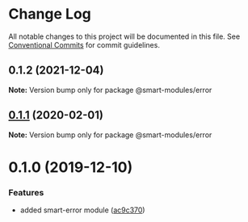 # Change Log

All notable changes to this project will be documented in this file.
See [Conventional Commits](https://conventionalcommits.org) for commit guidelines.

## 0.1.2 (2021-12-04)

**Note:** Version bump only for package @smart-modules/error





## [0.1.1](https://github.com/smart-modules/smart-modules/compare/@smart-modules/error@0.1.0...@smart-modules/error@0.1.1) (2020-02-01)

**Note:** Version bump only for package @smart-modules/error





# 0.1.0 (2019-12-10)


### Features

* added smart-error module ([ac9c370](https://github.com/smart-modules/smart-modules/commit/ac9c370636d7bec8ad248eed52a70727001914cc))
